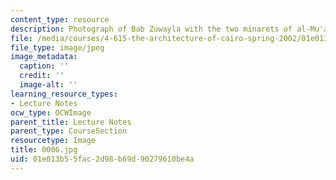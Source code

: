 ```yaml
---
content_type: resource
description: Photograph of Bab Zuwayla with the two minarets of al-Mu'ayyad.
file: /media/courses/4-615-the-architecture-of-cairo-spring-2002/01e013b55fac2d98b69d90279610be4a_0006.jpg
file_type: image/jpeg
image_metadata:
  caption: ''
  credit: ''
  image-alt: ''
learning_resource_types:
- Lecture Notes
ocw_type: OCWImage
parent_title: Lecture Notes
parent_type: CourseSection
resourcetype: Image
title: 0006.jpg
uid: 01e013b5-5fac-2d98-b69d-90279610be4a
---
```

